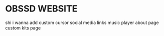 # OBSSD WEBSITE
shi i wanna add
  custom cursor
  social media links
  music player
  about page
  custom kits page

